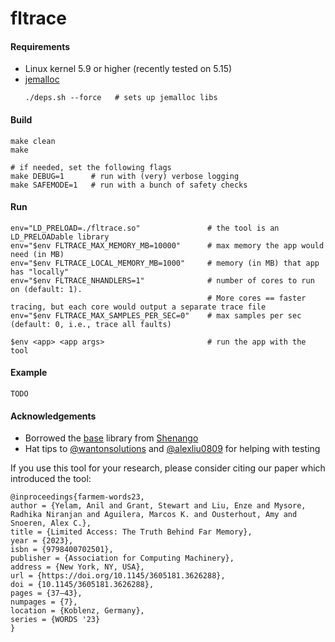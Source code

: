 # fltrace




#### Requirements
- Linux kernel 5.9 or higher (recently tested on 5.15)
- [jemalloc](https://github.com/jemalloc/jemalloc)
    ```
    ./deps.sh --force   # sets up jemalloc libs
    ```

#### Build
```
make clean
make

# if needed, set the following flags
make DEBUG=1      # run with (very) verbose logging
make SAFEMODE=1   # run with a bunch of safety checks
```

#### Run
```
env="LD_PRELOAD=./fltrace.so"               # the tool is an LD_PRELOADable library
env="$env FLTRACE_MAX_MEMORY_MB=10000"      # max memory the app would need (in MB)
env="$env FLTRACE_LOCAL_MEMORY_MB=1000"     # memory (in MB) that app has "locally"
env="$env FLTRACE_NHANDLERS=1"              # number of cores to run on (default: 1). 
                                            # More cores == faster tracing, but each core would output a separate trace file
env="$env FLTRACE_MAX_SAMPLES_PER_SEC=0"    # max samples per sec (default: 0, i.e., trace all faults)

$env <app> <app args>                       # run the app with the tool
```

#### Example
```
TODO
```

#### Acknowledgements
- Borrowed the [base](./base) library from [Shenango](https://github.com/shenango/shenango/tree/master/base)
- Hat tips to [@wantonsolutions](https://github.com/wantonsolutions) and [@alexliu0809](https://github.com/alexliu0809) for helping with testing

  
  
If you use this tool for your research, please consider citing our paper which introduced the tool:
```
@inproceedings{farmem-words23,
author = {Yelam, Anil and Grant, Stewart and Liu, Enze and Mysore, Radhika Niranjan and Aguilera, Marcos K. and Ousterhout, Amy and Snoeren, Alex C.},
title = {Limited Access: The Truth Behind Far Memory},
year = {2023},
isbn = {9798400702501},
publisher = {Association for Computing Machinery},
address = {New York, NY, USA},
url = {https://doi.org/10.1145/3605181.3626288},
doi = {10.1145/3605181.3626288},
pages = {37–43},
numpages = {7},
location = {Koblenz, Germany},
series = {WORDS '23}
}
```